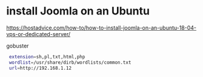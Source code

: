 # install Joomla on an Ubuntu 

<https://hostadvice.com/how-to/how-to-install-joomla-on-an-ubuntu-18-04-vps-or-dedicated-server/>



gobuster

~~~~bash
 extension=sh,pl,txt,html,php
 wordlist=/usr/share/dirb/wordlists/common.txt
 url=http://192.168.1.12
~~~~

